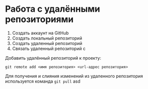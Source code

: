 # Работа с удалёнными репозиториями
1. Создать аккаунт на GitHub
2. Создать локальный репозиторий
3. Создать удаленный репозиторий
4. Связать удаленный репозиторий с 

Добавить удалённый репозиторий к проекту:
```
git remote add <имя репозитория> <url-адрес репозитория>
```
Для получения и слияния изменений из удаленного репозитория используется команда `git pull`
asd